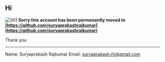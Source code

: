 ## Hi

![301](https://raw.githubusercontent.com/suryaprakashrajkumar/suryaprakashrajkumar.github.io/main/images/301.png)
**Sorry this account has been permenantly moved to**
**[https://github.com/suryaprakashrajkumar](https://github.com/suryaprakashrajkumar)**

Thank you

------------


Name: Suryaprakash Rajkumar
Email: suryaprakash.rh@gmail.com
